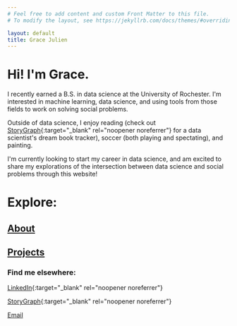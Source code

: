 ```yaml
---
# Feel free to add content and custom Front Matter to this file.
# To modify the layout, see https://jekyllrb.com/docs/themes/#overriding-theme-defaults

layout: default
title: Grace Julien
---
```

# Hi! I'm Grace.
I recently earned a B.S. in data science at the University of Rochester. I'm interested in machine learning, data science, and using tools from those fields to work on solving social problems.

Outside of data science, I enjoy reading (check out [StoryGraph](https://app.thestorygraph.com/profile/grace_gr8){:target="_blank" rel="noopener noreferrer"} for a data scientist's dream book tracker), soccer (both playing and spectating), and painting.

I'm currently looking to start my career in data science, and am excited to share my explorations of the intersection between data science and social problems through this website!

# Explore:

## [About](./about)

## [Projects](./projects)


### Find me elsewhere:

[LinkedIn](https://www.linkedin.com/in/grace-julien/){:target="_blank" rel="noopener noreferrer"}

[StoryGraph](https://app.thestorygraph.com/profile/grace_gr8){:target="_blank" rel="noopener noreferrer"}

[Email](mailto:grace.e.julien@gmail.com)